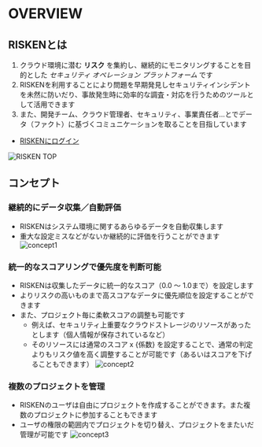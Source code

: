 # OVERVIEW

## RISKENとは

1. クラウド環境に潜む **リスク** を集約し、継続的にモニタリングすることを目的とした _セキュリティ オペレーション プラットフォーム_ です
2. RISKENを利用することにより問題を早期発見しセキュリティインシデントを未然に防いだり、事故発生時に効率的な調査・対応を行うためのツールとして活用できます
3. また、開発チーム、クラウド管理者、セキュリティ、事業責任者...とでデータ（ファクト）に基づくコミュニケーションを取ることを目指しています
  - [RISKENにログイン](https://console.security-hub.jp/)

![RISKEN TOP](/doc/img/risken/top.png "top")

## コンセプト

### 継続的にデータ収集／自動評価
- RISKENはシステム環境に関するあらゆるデータを自動収集します
- 重大な設定ミスなどがないか継続的に評価を行うことができます
![concept1](/doc/img/risken/concept1.png)

### 統一的なスコアリングで優先度を判断可能
- RISKENは収集したデータに統一的なスコア（0.0 〜 1.0まで）を設定します
- よりリスクの高いものまで高スコアなデータに優先順位を設定することができます
- また、プロジェクト毎に柔軟スコアの調整も可能です
  - 例えば、セキュリティ上重要なクラウドストレージのリソースがあったとします（個人情報が保存されているなど）
  - そのリソースには通常のスコア x {係数} を設定することで、通常の判定よりもリスク値を高く調整することが可能です（あるいはスコアを下げることもできます）
![concept2](/doc/img/risken/concept2.png)

### 複数のプロジェクトを管理
- RISKENのユーザは自由にプロジェクトを作成することができます。また複数のプロジェクトに参加することもできます
- ユーザの権限の範囲内でプロジェクトを切り替え、プロジェクトをまたいだ管理が可能です
![concept3](/doc/img/risken/concept3.png)
